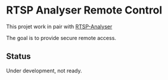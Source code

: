 # RTSP Analyser Remote Control

This projet work in pair with [RTSP-Analyser](https://github.com/delnico/RTSP-Analyser)

The goal is to provide secure remote access.

## Status

Under development, not ready.

